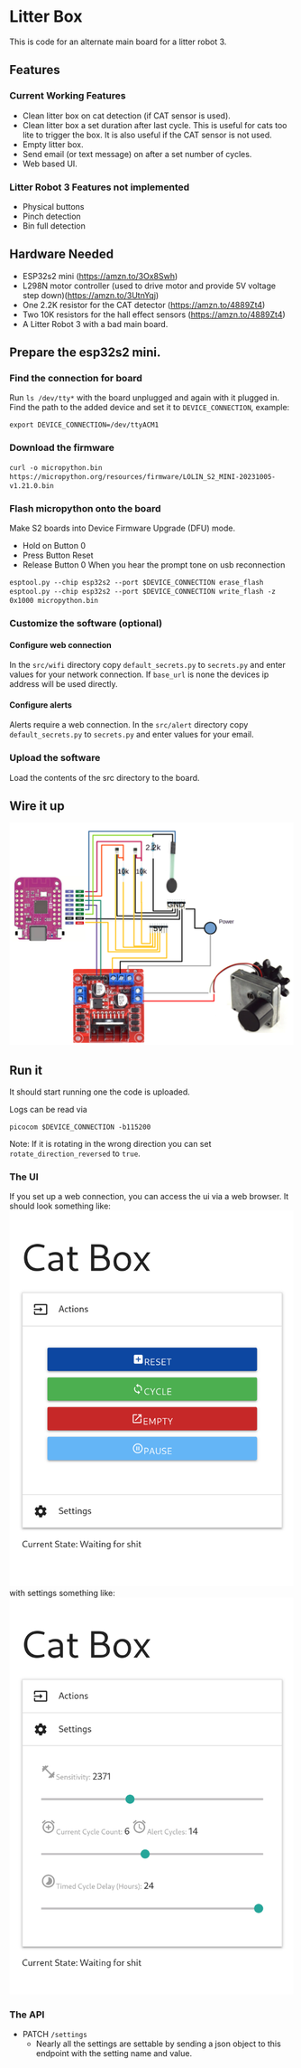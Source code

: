 # Litter Box
 
This is code for an alternate main board for a litter robot 3.

## Features

### Current Working Features

* Clean litter box on cat detection (if CAT sensor is used).
* Clean litter box a set duration after last cycle. This is useful for cats too lite to trigger the box. It is also useful if the CAT sensor is not used.
* Empty litter box.
* Send email (or text message) on after a set number of cycles. 
* Web based UI.

### Litter Robot 3 Features not implemented

* Physical buttons
* Pinch detection
* Bin full detection

## Hardware Needed

* ESP32s2 mini (https://amzn.to/3Ox8Swh)
* L298N motor controller (used to drive motor and provide 5V voltage step down)(https://amzn.to/3UtnYqj)
* One 2.2K resistor for the CAT detector (https://amzn.to/4889Zt4)
* Two 10K resistors for the hall effect sensors (https://amzn.to/4889Zt4)
* A Litter Robot 3 with a bad main board.

## Prepare the esp32s2 mini.

### Find the connection for board
Run `ls /dev/tty*` with the board unplugged and again with it plugged in.
Find the path to the added device and set it to `DEVICE_CONNECTION`, example:
```shell
export DEVICE_CONNECTION=/dev/ttyACM1
```

### Download the firmware
```shell
curl -o micropython.bin https://micropython.org/resources/firmware/LOLIN_S2_MINI-20231005-v1.21.0.bin 
````

### Flash micropython onto the board
Make S2 boards into Device Firmware Upgrade (DFU) mode.
* Hold on Button 0 
* Press Button Reset 
* Release Button 0 When you hear the prompt tone on usb reconnection

```shell
esptool.py --chip esp32s2 --port $DEVICE_CONNECTION erase_flash
esptool.py --chip esp32s2 --port $DEVICE_CONNECTION write_flash -z 0x1000 micropython.bin
```

### Customize the software (optional)
#### Configure web connection
In the `src/wifi` directory copy `default_secrets.py` to `secrets.py` and enter values for your network connection.
If `base_url` is none the devices ip address will be used directly.

#### Configure alerts
Alerts require a web connection. In the `src/alert` directory copy `default_secrets.py` to `secrets.py` and enter values for 
your email.

### Upload the software
Load the contents of the src directory to the board.

## Wire it up

![wiring diagram](img/diagram.png)

## Run it

It should start running one the code is uploaded. 

Logs can be read via 

```commandline
picocom $DEVICE_CONNECTION -b115200
```

Note: If it is rotating in the wrong direction you can set `rotate_direction_reversed` to `true`.

### The UI

If you set up a web connection, you can access the ui via a web browser. It should look something like:
![ui actions](img/ui-actions.png)
with settings something like:
![ui settings](img/ui-settings.png)

### The API

* PATCH `/settings` 
  * Nearly all the settings are settable by sending a json object to this endpoint with the setting name and value.
